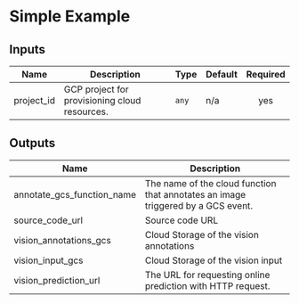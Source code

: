 # Simple Example

<!-- BEGINNING OF PRE-COMMIT-TERRAFORM DOCS HOOK -->
## Inputs

| Name | Description | Type | Default | Required |
|------|-------------|------|---------|:--------:|
| project\_id | GCP project for provisioning cloud resources. | `any` | n/a | yes |

## Outputs

| Name | Description |
|------|-------------|
| annotate\_gcs\_function\_name | The name of the cloud function that annotates an image triggered by a GCS event. |
| source\_code\_url | Source code URL |
| vision\_annotations\_gcs | Cloud Storage of the vision annotations |
| vision\_input\_gcs | Cloud Storage of the vision input |
| vision\_prediction\_url | The URL for requesting online prediction with HTTP request. |

<!-- END OF PRE-COMMIT-TERRAFORM DOCS HOOK -->
